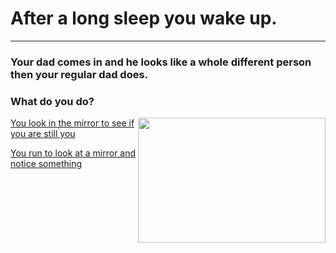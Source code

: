 # After a long sleep you wake up.
---

### Your dad comes in and he looks like a whole different person then your regular dad does.

### What do you do?


 <img src="https://github.com/fatjond0413/CYOA/assets/146867501/fd3ae7c8-2a47-42a9-8d9b-1ba9e293ccc2" width="300" img align="right" width="100" height="200">


[You look in the mirror to see if you are still you](you.md)

[You run to look at a mirror and notice something](alien.md)

